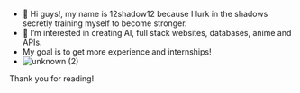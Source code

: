 - 👋 Hi guys!, my name is 12shadow12 because I lurk in the shadows secretly training myself to become stronger.
- 👀 I’m interested in creating AI, full stack websites, databases, anime and APIs.
- My goal is to get more experience and internships!
- ![unknown (2)](https://user-images.githubusercontent.com/92476689/196064633-d8710b21-bb59-4c93-a28c-c874504cf4c2.png)


Thank you for reading!
